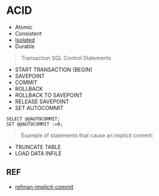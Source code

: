 # ACID

- Atomic
- Consistent
- [Isolated](Isolated.md)
- Durable

> Transaction SQL Control Statements

- START TRANSACTION (BEGIN)
- SAVEPOINT
- COMMIT
- ROLLBACK
- ROLLBACK TO SAVEPOINT
- RELEASE SAVEPOINT
- SET AUTOCOMMIT

```mysql
SELECT @@AUTOCOMMIT;
SET @@AUTOCOMMIT :=0;
```

> Example of statements that cause an implicit commit:
- TRUNCATE TABLE
- LOAD DATA INFILE



## REF

- [refman-implicit-commit](https://dev.mysql.com/doc/refman/5.6/en/implicit-commit.html)


